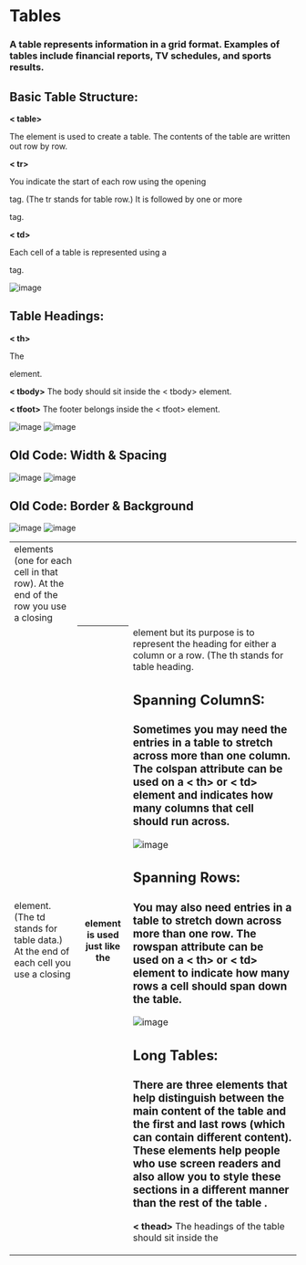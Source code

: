 # Tables
### A table represents information in a grid format. Examples of tables include financial reports, TV schedules, and sports results.

## Basic Table Structure: 

**< table>**

The <table> element is used
to create a table. The contents
of the table are written out row
by row.
  
 **< tr>**
 
You indicate the start of each
row using the opening <tr> tag.
(The tr stands for table row.)
It is followed by one or more
<td> elements (one for each cell
in that row).
At the end of the row you use a
closing </tr> tag.

**< td>**

Each cell of a table is
represented using a <td>
element. (The td stands for
table data.)
At the end of each cell you use a
closing </td> tag.

![image](https://user-images.githubusercontent.com/79833733/111921214-0185a880-8a9c-11eb-84f9-ad0d7c06c02c.png)

## Table Headings:
**< th>**

The <th> element is used just
like the <td> element but its
purpose is to represent the
heading for either a column or
a row. (The th stands for table
heading.
  
##  Spanning ColumnS:
### Sometimes you may need the entries in a table to stretch across more than one column. The colspan attribute can be used on a < th> or < td> element and indicates how many columns that cell should run across.


![image](https://user-images.githubusercontent.com/79833733/111921306-925c8400-8a9c-11eb-81d1-babda675285b.png)


## Spanning Rows:
### You may also need entries in a table to stretch down across more than one row. The rowspan attribute can be used on a < th> or < td> element to indicate how many rows a cell should span down the table.

![image](https://user-images.githubusercontent.com/79833733/111921360-d0f23e80-8a9c-11eb-8d12-3679eff8ca06.png)

## Long Tables:
### There are three elements that help distinguish between the main content of the table and the first and last rows (which can contain different content). These elements help people who use screen readers and also allow you to style these sections in a different manner than the rest of the table .

**< thead>** The headings of the table should sit inside the <thead> element.

**< tbody>** The body should sit inside the  < tbody> element.

**< tfoot>** The footer belongs inside the < tfoot> element.

![image](https://user-images.githubusercontent.com/79833733/111921465-6ab9eb80-8a9d-11eb-80db-8fa0f5bc130f.png)     ![image](https://user-images.githubusercontent.com/79833733/111921478-7c02f800-8a9d-11eb-9507-1889b0ada56a.png)



## Old Code: Width & Spacing

![image](https://user-images.githubusercontent.com/79833733/111921522-b8ceef00-8a9d-11eb-9077-15cb072dc3b0.png)     ![image](https://user-images.githubusercontent.com/79833733/111921536-c8e6ce80-8a9d-11eb-80f5-ca032c2b1d8a.png)



## Old Code: Border & Background

![image](https://user-images.githubusercontent.com/79833733/111921567-ee73d800-8a9d-11eb-8974-d040518b8992.png)       ![image](https://user-images.githubusercontent.com/79833733/111921585-00557b00-8a9e-11eb-8978-d92f62ac083d.png)




